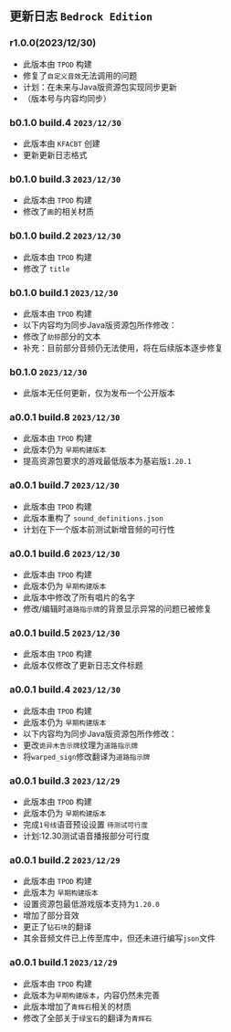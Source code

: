 ## 更新日志 `Bedrock Edition`

### r1.0.0(2023/12/30)

- 此版本由 `TPOD` 构建
- 修复了`自定义音效`无法调用的问题
- 计划：在未来与Java版资源包实现同步更新
- （版本号与内容均同步）

### b0.1.0 build.4 `2023/12/30`

 - 此版本由 `KFACBT` 创建
 - 更新更新日志格式

### b0.1.0 build.3 `2023/12/30`

 - 此版本由 `TPOD` 构建
 - 修改了`画`的相关材质

### b0.1.0 build.2 `2023/12/30`

 - 此版本由 `TPOD` 构建
 - 修改了 `title`

### b0.1.0 build.1 `2023/12/30`

 - 此版本由 `TPOD` 构建
 - 以下内容均为同步Java版资源包所作修改：
 - 修改了`劫掠`部分的文本
 - 补充：目前部分音频仍无法使用，将在后续版本逐步修复

### b0.1.0 `2023/12/30`

 - 此版本无任何更新，仅为发布一个公开版本

### a0.0.1 build.8 `2023/12/30`

 - 此版本由 `TPOD` 构建
 - 此版本仍为 `早期构建版本`
 - 提高资源包要求的游戏最低版本为基岩版`1.20.1`

### a0.0.1 build.7 `2023/12/30`

- 此版本由 `TPOD` 构建
- 此版本重构了 `sound_definitions.json`
- 计划在下一个版本前测试新增音频的可行性

### a0.0.1 build.6 `2023/12/30`

 - 此版本由 `TPOD` 构建
 - 此版本仍为 `早期构建版本`
 - 此版本中修改了所有唱片的名字
 - 修改/编辑时`道路指示牌`的背景显示异常的问题已被修复

### a0.0.1 build.5 `2023/12/30`

 - 此版本由 `TPOD` 构建
 - 此版本仅修改了更新日志文件标题

### a0.0.1 build.4 `2023/12/30`

 - 此版本由 `TPOD` 构建
 - 此版本仍为 `早期构建版本`
 - 以下内容均为同步Java版资源包所作修改：
 - 更改`诡异木告示牌`纹理为`道路指示牌`
 - 将`warped_sign`修改翻译为`道路指示牌`

### a0.0.1 build.3 `2023/12/29`

 - 此版本由 `TPOD` 构建
 - 此版本仍为 `早期构建版本`
 - 完成`1号线`语音预设设置 `待测试可行度`
 - 计划:12.30测试语音播报部分可行度

### a0.0.1 build.2 `2023/12/29`

 - 此版本由 `TPOD` 构建
 - 此版本为 `早期构建版本`
 - 设置资源包最低游戏版本支持为`1.20.0`
 - 增加了部分音效
 - 更正了`钻石块`的翻译
 - 其余音频文件已上传至库中，但还未进行编写`json`文件

### a0.0.1 build.1 `2023/12/29`

 - 此版本由 `TPOD` 构建
 - 此版本为`早期构建版本`，内容仍然未完善
 - 此版本增加了`青辉石`相关的材质
 - 修改了全部关于`绿宝石`的翻译为`青辉石`
